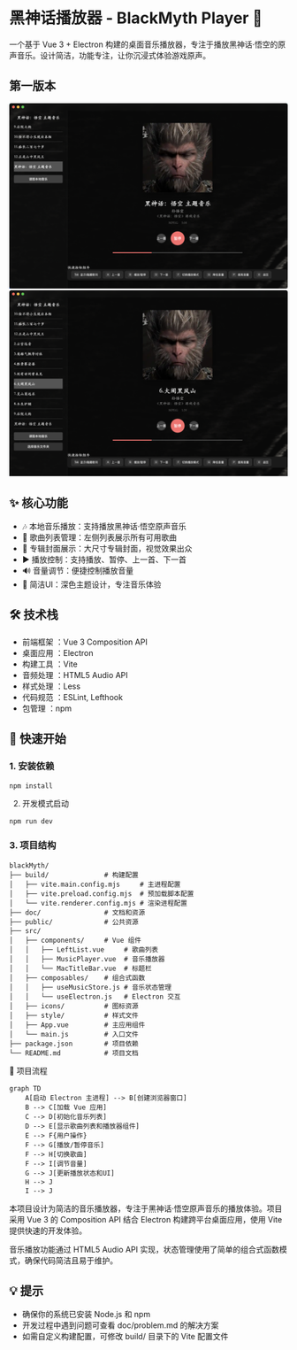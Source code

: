 # 黑神话播放器 - BlackMyth Player 🎵
一个基于 Vue 3 + Electron 构建的桌面音乐播放器，专注于播放黑神话·悟空的原声音乐。设计简洁，功能专注，让你沉浸式体验游戏原声。

## 第一版本

![](./doc/进度1.jpg)
![](./doc/进度2.jpg)

## ✨ 核心功能
- 🎶 本地音乐播放：支持播放黑神话·悟空原声音乐
- 🎵 歌曲列表管理：左侧列表展示所有可用歌曲
- 🎼 专辑封面展示：大尺寸专辑封面，视觉效果出众
- ▶️ 播放控制：支持播放、暂停、上一首、下一首
- 🔊 音量调节：便捷控制播放音量
- 🎨 简洁UI：深色主题设计，专注音乐体验
## 🛠️ 技术栈
- 前端框架 ：Vue 3 Composition API
- 桌面应用 ：Electron
- 构建工具 ：Vite
- 音频处理 ：HTML5 Audio API
- 样式处理 ：Less
- 代码规范 ：ESLint, Lefthook
- 包管理 ：npm

## 🚀 快速开始
### 1. 安装依赖

```
npm install
```

2. 开发模式启动

```
npm run dev
```

### 3. 项目结构
```
blackMyth/
├── build/              # 构建配置
│   ├── vite.main.config.mjs     # 主进程配置
│   ├── vite.preload.config.mjs  # 预加载脚本配置
│   └── vite.renderer.config.mjs # 渲染进程配置
├── doc/                # 文档和资源
├── public/             # 公共资源
├── src/
│   ├── components/     # Vue 组件
│   │   ├── LeftList.vue     # 歌曲列表
│   │   ├── MusicPlayer.vue  # 音乐播放器
│   │   └── MacTitleBar.vue  # 标题栏
│   ├── composables/    # 组合式函数
│   │   ├── useMusicStore.js # 音乐状态管理
│   │   └── useElectron.js   # Electron 交互
│   ├── icons/          # 图标资源
│   ├── style/          # 样式文件
│   ├── App.vue         # 主应用组件
│   └── main.js         # 入口文件
├── package.json        # 项目依赖
└── README.md           # 项目文档
```


🔄 项目流程
```mermaid
graph TD
    A[启动 Electron 主进程] --> B[创建浏览器窗口]
    B --> C[加载 Vue 应用]
    C --> D[初始化音乐列表]
    D --> E[显示歌曲列表和播放器组件]
    E --> F{用户操作}
    F --> G[播放/暂停音乐]
    F --> H[切换歌曲]
    F --> I[调节音量]
    G --> J[更新播放状态和UI]
    H --> J
    I --> J
```

本项目设计为简洁的音乐播放器，专注于黑神话·悟空原声音乐的播放体验。项目采用 Vue 3 的 Composition API 结合 Electron 构建跨平台桌面应用，使用 Vite 提供快速的开发体验。

音乐播放功能通过 HTML5 Audio API 实现，状态管理使用了简单的组合式函数模式，确保代码简洁且易于维护。

## 💡 提示
- 确保你的系统已安装 Node.js 和 npm
- 开发过程中遇到问题可查看 doc/problem.md 的解决方案
- 如需自定义构建配置，可修改 build/ 目录下的 Vite 配置文件
